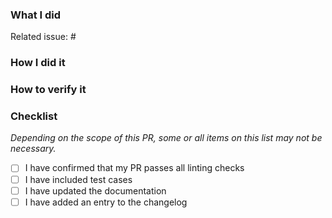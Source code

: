 ### What I did
Related issue: #

### How I did it

### How to verify it

### Checklist

_Depending on the scope of this PR, some or all items on this list may not be necessary._

- [ ] I have confirmed that my PR passes all linting checks
- [ ] I have included test cases
- [ ] I have updated the documentation
- [ ] I have added an entry to the changelog
